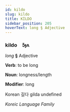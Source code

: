 ```yaml
---
id: kildo
slug: kildo
title: KİLDO
sidebar_position: 205
hoverText: long § Adjective
---
```


### kildo&emsp;<span kind="abugida">ɔ͊ɟʌ</span>

*long* **§** Adjective

**Verb**: to be long

**Noun**: longness/length

**Modifier**: long

Korean 길다 gilda undefined

*Koreic Language Family*